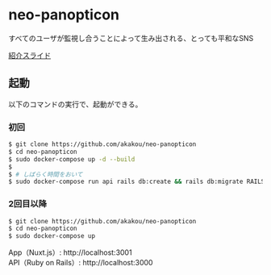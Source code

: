 # neo-panopticon
すべてのユーザが監視し合うことによって生み出される、とっても平和なSNS

[紹介スライド](https://www.slideshare.net/kino___ma/neopanopticon-hacku-sfc-2019)

## 起動
以下のコマンドの実行で、起動ができる。


### 初回

```sh
$ git clone https://github.com/akakou/neo-panopticon
$ cd neo-panopticon
$ sudo docker-compose up -d --build
$
$ # しばらく時間をおいて
$ sudo docker-compose run api rails db:create && rails db:migrate RAILS_ENV=development
```

### 2回目以降

```sh
$ git clone https://github.com/akakou/neo-panopticon
$ cd neo-panopticon
$ sudo docker-compose up 
```

App（Nuxt.js）: http://localhost:3001  
API（Ruby on Rails）: http://localhost:3000 
